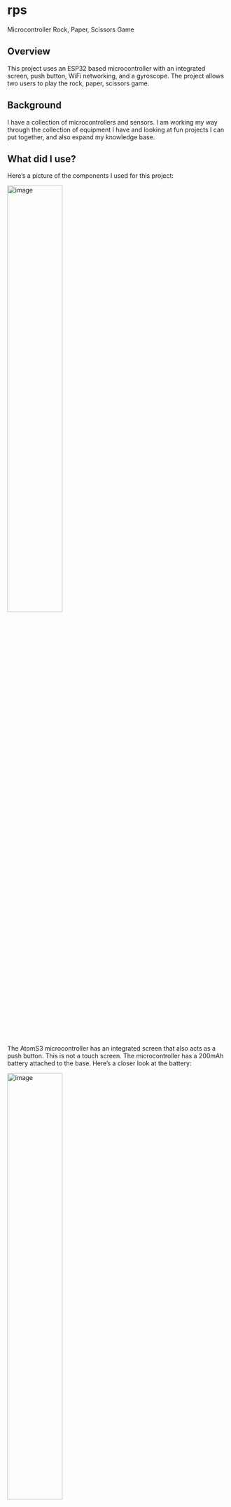 # rps
Microcontroller Rock, Paper, Scissors Game

## Overview

This project uses an ESP32 based microcontroller with an integrated screen, push button, WiFi networking, and a gyroscope. The project allows two users to play the rock, paper, scissors game.

## Background

I have a collection of microcontrollers and sensors. I am working my way through the collection of equipment I have and looking at fun projects I can put together, and also expand my knowledge base. 

## What did I use?

Here’s a picture of the components I used for this project:

<img width="50%" height="50%" alt="image" src="https://github.com/user-attachments/assets/5ba04133-7bd8-41b8-aded-257570c71e6f" />

The AtomS3 microcontroller has an integrated screen that also acts as a push button. This is not a touch screen. The microcontroller has a 200mAh battery attached to the base. Here’s a closer look at the battery:

<img width="50%" height="50%" alt="image" src="https://github.com/user-attachments/assets/46eb71c9-b3e2-4960-a038-e9de18404cc8" />

The battery has an on/off switch and a battery level indicator that lights an LED next to 25%, 50%, 75% and 100% capacity. M5Stack also have a 190mAh stick battery:

<img width="50%" height="50%" alt="image" src="https://github.com/user-attachments/assets/e96f29be-3b96-486f-aad7-676e165bdbf4" />

This is what the stick battery looks like when attached to the AtomS3:

<img width="50%" height="50%" alt="image" src="https://github.com/user-attachments/assets/2b91773c-cd5f-4b5e-8418-cb8334478e36" />

This style of battery is much longer than the battery base. However, it still allows a USB-C for charging and uploading new Sketches, as well as access to the Grove Interface to attach a sensor. I decided to use the battery base for this project as I liked to form factor better, and the battery base has slightly more capacity.

## What does it look like?

The project starts by running a short demo:

<img width="50%" height="50%" alt="image" src="https://github.com/user-attachments/assets/e5ba7eb7-7421-49f7-8f3c-24769ed601cb" />

To select the rock, paper or scissors object, the AtomS3 must be tilted to the left or right. The screen button is pressed to select an icon.

The next phase initializes the integrated WiFi:

<img width="50%" height="50%" alt="image" src="https://github.com/user-attachments/assets/039a4e8c-b29b-4d71-b1c6-2c25fc126318" />

The red circle indicates that there is no WiFi connection yet. Once the WiFi interface has been initialized and a client and server selected, the orange circle will be displayed:

<img width="50%" height="50%" alt="image" src="https://github.com/user-attachments/assets/dae8adad-b894-41a8-8c34-20530d76e87b" />

Once the other player has been found, one of the following icons will be displayed:

<img width="50%" height="50%" alt="image" src="https://github.com/user-attachments/assets/14f78683-f9d3-49a5-96d5-979c3d45fabc" />

This is the rock icon. Here’s paper:

<img width="50%" height="50%" alt="image" src="https://github.com/user-attachments/assets/028e86a2-b37e-48b8-ad90-d0ca61247e57" />

And scissors:

<img width="50%" height="50%" alt="image" src="https://github.com/user-attachments/assets/65e0c684-9cfd-4610-a745-e5e96b3d8bd2" />

There is a player 1 (orange) and player 2 (green) icon at the bottom of the screen along with scores for the number of games and rounds:

<img width="50%" height="50%" alt="image" src="https://github.com/user-attachments/assets/779334a6-ee9d-4c42-9d2e-9cb7ab5c819e" />

Player 1 is always the device that player is holding. Player 2 is always the remote player. The following icon is display when a user wins a game:

<img width="50%" height="50%" alt="image" src="https://github.com/user-attachments/assets/a3142cf4-0542-428a-8c15-a23190ef7aa6" />

This is a traditional rock, paper, scissors game:

|Object 1  |Object 2  | Winner               |
|----------|----------|----------------------|
| Rock     | Scissors | Rock beats scissors  |
| Paper    | Rock     | Paper beats rock     |
| Scissors | Paper    | Scissors beats paper |

This is what happens when a game is lost:

<img width="50%" height="50%" alt="image" src="https://github.com/user-attachments/assets/00e9a6e8-0c90-409d-bfda-6535a3d69f5f" />

The game, of course, can be a draw:

<img width="50%" height="50%" alt="image" src="https://github.com/user-attachments/assets/eaff0b5d-ded2-4dfa-bfae-6f97f3670cc4" />

The number of games per round, and the number of rounds is configurable in the Sketch. When a player wins all the rounds, the following icon is displayed:

<img width="50%" height="50%" alt="image" src="https://github.com/user-attachments/assets/b6460d6d-f953-4400-85ca-e53a99293093" />

This is supposed to be a crown. Second place is as follows:

<img width="50%" height="50%" alt="image" src="https://github.com/user-attachments/assets/a33e7360-6aa5-4b84-8194-a19c8a610356" />

The game and round scores will then reset to 0, so the next series of rounds can be played.

The Sketch randomizes the order of the rock, paper, scissors objects as the start of each game. This is only 6 different combinations, but prevents opposing players counting the number of tilts it takes to view an object. If a fixed order was used, opposing players could have an advantage selecting a winning object.

## Technical Overview

The AtomS3 has a small form factor - 0.94 x 0.94 x 0.51 inches (24mm x 24mm x 13mm). The integrated screen has 128 x 128 pixels and is not a touch screen. However, the screen doubles as a button. The AtomS3 has a number of other integrated devices like WiFi, Bluetooth, an accelerometer and a gyroscope.

I knew I wanted to create a two player game, but part of the challenge with this project was the amount of screen real estate and the lack of the touch screen. For other projects, I have placed button icons on a touch screen to drive the user interface. I chose the rock, paper, scissors game as this would be easier to represent on the screen real estate provided, along with player scores.

I decided to use WiFi for the devices to communicate, and I could use the AtomS3 screen button to select an image. After running some tests, the Z axis reading from the gyroscope was used to determine if the device had been tilted past a certain point, which would cycle through the rock, paper, scissors images.

The project uses an Arduino Sketch to initialize the microcontroller display, WiFi and gyroscope. The Sketch creates all the images, as sprites, controls game play and updates scores.

Sprites are used for the majority of graphics in this project as they prevent a lot of flicker when the screen is updated.

The following diagram describes the initial WiFi configuration:

<img width="50%" height="50%" alt="image" src="https://github.com/user-attachments/assets/50c9befc-e9aa-43b5-bb1f-fe09a6c47f20" />

Both devices create WiFi access points with a common prefix, like RPS, and a unique identifier. The unique identifier is taken from the MAC address of the device. 

Each device will then scan available networks and filter out access points that start with the RPS prefix. As soon as each device finds 2 access points, the lexically lower access point name (RPS-ABC is lexically lower than RPS-DEF) is selected as the main server access point. The other device will delete its access point and connect to the server access point.

Once this process has completed, the devices can communicate with each other. The only data passed between the devices is the object selected by each player.

## What do I need?

You will need:

1. The project uses 2 AtomS3 microcontrollers from M5Stack.
       
2. I used a battery base, but the AtomS3 can be powered from a USB-C cable.
       
3. The application only uses the standard M5Stack and AtomS3 libraries. 
       
4. A PC with Windows, Linux, or a Mac to install the Arduino IDE which can be downloaded here https://www.arduino.cc/en/software/. 
       
5. A USB A to USB C cable to connect the PC or Mac to the AtomS3.
       
6. The git utility to access the GIT repository (git clone https://github.com/davygotgit/rps.git) or visit https://github.com/davygotgit/rps and download a ZIP file.
       
Information for the AtomS3 is here https://shop.m5stack.com/products/atoms3-dev-kit-w-0-85-inch-screen?srsltid=AfmBOopt5nD39U37aXiBoG0NVdpNemAwwlcTpk_d5b11qEsgkTIgplJW.

Additional documentation for the AtomS3 is here https://docs.m5stack.com/en/core/AtomS3. This link includes device schematics and links to code samples.

The battery base is here https://shop.m5stack.com/products/atomic-battery-base-200mah?srsltid=AfmBOoqrfJBjzaEaqW-dwLNe70HqHTS3-_pTmtk3QpxSdL-vrqNxkb89. 

The main M5Stack site is here https://m5stack.com/.

There is also an AtomS3R here https://shop.m5stack.com/products/atoms3r-dev-kit. The AtomS3R is a newer version the AtomS3 with more memory, better WiFi and an integrated magnetic sensor.

The alternate battery stick is here https://shop.m5stack.com/products/atom-tailbat?srsltid=AfmBOorXnXMIEabnpW8x2X9wLjKV-ahEB5827rfHIEUr6clkBZEVn_xu.

I used the example here https://github.com/m5stack/M5AtomS3/blob/main/examples/Basics/imu/imu.ino to learn how to get data from the AtomS3 gyroscope. I also used the examples from https://github.com/m5stack/M5-RoverC/blob/master/examples/RoverC_JoyC_Remote/Master/Master.ino and https://github.com/m5stack/M5-RoverC/blob/master/examples/RoverC_JoyC_Remote/Remote/Remote.ino to learn how to configure a unique access point and scan for other access points.

## How do I install and configure the tools?

Here are some instructions for downloading and installing GIT https://github.com/git-guides/install-git.

Here are some instructions on how to download and install the Arduino IDE https://docs.arduino.cc/software/ide-v2/tutorials/getting-started/ide-v2-downloading-and-installing/.

M5Stack have an excellent quick start guide here https://docs.m5stack.com/en/arduino/m5atomecho/program. I don’t recall having to install any driver on my version of Ubuntu 24.04.2 LTS. It’s possible this is already included in the kernel. On Linux you must add your account to the dialout group by running the following bash command:

	sudo usermod -a -G dialout <your_account>

For example, if your user account is fantasticfred:

	sudo usermod -a -G dialout  fantasticfred

You must log out your current session and log back in again for this change to become active.

For Linux systems, I would first see if your Arduino IDE can see the AtomS3 device before attempting to install any drivers.

You know you are connected to the AtomS3 if you see something similar to the following status (bottom right) in the Arduino IDE:

<img width="50%" height="100%" alt="image" src="https://github.com/user-attachments/assets/bed4f1a4-d29e-4de3-9180-32d9a878eb4d" />

## How do I build and install the application?

You need to download the code from the GIT repository. This can be done by visiting https://github.com/davygotgit/rps and downloading, and then extracting, a ZIP file or by running the following terminal command from bash, a Windows Command Prompt or any suitable GIT access tool:

	git clone https://github.com/davygotgit/rps.git

There are a couple of options to build the application for the first time. Option 1 is:

1. Start the Arduino IDE.
2. Create a new project using the File -> New Sketch menu option.
3. Save the project using the name rps by using the File -> Save menu option.
4. Open the src/rps.ino file, from repository, using another editor, and copy/paste the contents over the skeleton project.
       
Option 2 is:
       
1. Start the Arduino IDE.
2. Create a new project using the File -> New Sketch menu option.
3. Save the project using the name rps by using the File -> Save menu option.
4. Use the Sketch -> Show Sketch Folder menu option to get the location of the project (Sketch location). This will be similar to Home/Arduino/rps on Linux.
5. Close the IDE.
6. Copy the rps.ino file from the src subdirectory of the repository to the Sketch location.
7. Start the Arduino IDE and load the rps project.
       
Once you have the initial project saved, you can just load it from File -> Open Recent menu option.

With the Sketch loaded, connect the AtomS3 using the USB A to USB C cable,. Ensure the M5AtomS3 board is selected and the USB port shows a connected status. Press the Upload button on the toolbar. The Sketch will be compiled and transferred to the AtomS3. The application will start after the transfer completes.

## What if I don’t want the demo?

I am not entirely convinced the demo really shows how to use the device. But, it’s there just in case it might be useful. The rps.ino Sketch has a #define called RUN_DEMO. Setting the RUN_DEMO define to a value of 0 will disable the demo code and the Sketch will go straight into network configuration. You must recompile and reload the Sketch to the AtomS3 any time you change the RUN_DEMO setting.

## Do you have any tips for using M5Stack microcontrollers, sensors, or units?

The majority of M5Stack controllers have library on github. The AtomS3 library is here https://github.com/m5stack/M5AtomS3. The libraries usually have basic and advance samples to give you an idea of how to initialize and then work with the integrated devices like the screen, speaker, microphone, or IMU (accelerometer). The examples can also be found using File -> Examples from the Arduino IDE.

Over the past couple of years, M5Stack have been moving to a unified set of libraries and header files. You can find additional examples here https://github.com/m5stack/M5Unified.

All the examples will give you the confidence that a particular microcontroller and component e.g. IMU are working before you add more sensors and your own code. This will significantly cut down on your debug time as problems may arise from interaction between multiple sensors or your own code.

## Were there any challenges creating this project?

I ran into 4 challenges in this project.

The initial WiFi configuration has to be set to AP and Station mode to allow an access point to be created and other networks to be scanned. Once the main server has been selected, the device that acts as the client has to switch back to Station mode so it can connect to the server access point.

The WiFi scanning code uses an STL set to track the scanned SSIDs. The STL set is ordered and will not allow duplicates. This means the first SSID in the set can be used by both devices. However, the scan was not always picking up the access point the local device created, so this is now added manually to the set.

The Z axis reading on the gyroscope could trigger an update to a different object, as the user was pressing the screen button to select the actual object they wanted. I had to add a timer so that the gyroscope is only read every 1.5 seconds. This seems to give a balance between responsive image updates and the time it takes to press the screen button to select an object.

After adding new sprites for the first and second place icons, the Sketch started to behave erratically. Sometimes it would display player sprites, and the object sprites, and sometimes it would not. The only thing I added was 2 new sprites. It occurred to me that the sprites might be taking up a lot of memory. The main gaming area is 128 x 98 x 24-bit pixels which is a lot of memory. I overcame the problem by dropping the color depth to 8-bit and 1-bit for a number of sprites, which dramatically reduced the amount of memory the sprites used. I also converted 3 sprites, the network disconnected (red circle), waiting (orange circle) and connected (green circle), to code that just draws the shape. This reduced memory usage and the screen flicker is not too bad for these objects.
